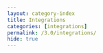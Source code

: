 ```yaml
---
layout: category-index
title: Integrations
categories: [integrations]
permalink: /3.0/integrations/
hide: true
---
```

